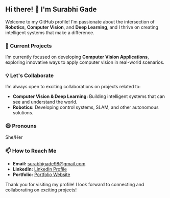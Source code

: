 ## Hi there! 👋 I'm Surabhi Gade

Welcome to my GitHub profile! I'm passionate about the intersection of **Robotics**, **Computer Vision**, and **Deep Learning**, and I thrive on creating intelligent systems that make a difference.

### 🔭 Current Projects
I’m currently focused on developing **Computer Vision Applications**, exploring innovative ways to apply computer vision in real-world scenarios.

### 💡 Let's Collaborate
I’m always open to exciting collaborations on projects related to:

- **Computer Vision & Deep Learning:** Building intelligent systems that can see and understand the world.
- **Robotics:** Developing control systems, SLAM, and other autonomous solutions.

### 😄 Pronouns
She/Her

### 📫 How to Reach Me
- **Email:** [surabhigade98@gmail.com](mailto:surabhigade98@gmail.com)
- **LinkedIn:** [LinkedIn Profile](your-linkedin-url)
- **Portfolio:** [Portfolio Website](your-portfolio-url)

Thank you for visiting my profile! I look forward to connecting and collaborating on exciting projects!

